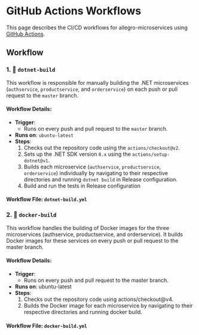 # GitHub Actions Workflows

This page describes the CI/CD workflows for allegro-microservices using [GitHub Actions](https://github.com/mariuszsokolowski/allegro-microservices/actions).

## Workflow
### 1. 🔨 `dotnet-build`

This workflow is responsible for manually building the .NET microservices (`authservice`, `productservice`, and `orderservice`) on each push or pull request to the `master` branch. 

#### Workflow Details:
- **Trigger**: 
  - Runs on every push and pull request to the `master` branch.
- **Runs on**: `ubuntu-latest`
- **Steps**:
  1. Checks out the repository code using the `actions/checkout@v2`.
  2. Sets up the .NET SDK version `8.x` using the `actions/setup-dotnet@v1`.
  3. Builds each microservice (`authservice`, `productservice`, `orderservice`) individually by navigating to their respective directories and running `dotnet build` in Release configuration.
  4. Build and run the tests in Release configuration

#### Workflow File: `dotnet-build.yml`

### 2. 🐋 `docker-build`

This workflow handles the building of Docker images for the three microservices (authservice, productservice, and orderservice). It builds Docker images for these services on every push or pull request to the master branch.
#### Workflow Details:
- **Trigger**:
  - Runs on every push and pull request to the master branch.
- **Runs on**: ubuntu-latest
- **Steps**:
  1. Checks out the repository code using actions/checkout@v4.
  2. Builds the Docker image for each microservice by navigating to their respective directories and running docker build.

#### Workflow File: `docker-build.yml`
